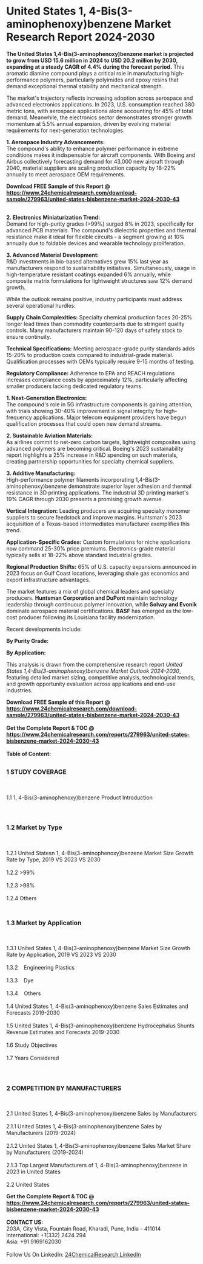 <h1>United States 1, 4-Bis(3-aminophenoxy)benzene Market Research Report 2024-2030</h1><p><strong>The United States 1,4-Bis(3-aminophenoxy)benzene market is projected to grow from USD 15.6 million in 2024 to USD 20.2 million by 2030, expanding at a steady CAGR of 4.4% during the forecast period.</strong> This aromatic diamine compound plays a critical role in manufacturing high-performance polymers, particularly polyimides and epoxy resins that demand exceptional thermal stability and mechanical strength.</p><p>The market's trajectory reflects increasing adoption across aerospace and advanced electronics applications. In 2023, U.S. consumption reached 380 metric tons, with aerospace applications alone accounting for 45% of total demand. Meanwhile, the electronics sector demonstrates stronger growth momentum at 5.5% annual expansion, driven by evolving material requirements for next-generation technologies.</p><p><strong>1. Aerospace Industry Advancements:</strong><br>
The compound's ability to enhance polymer performance in extreme conditions makes it indispensable for aircraft components. With Boeing and Airbus collectively forecasting demand for 43,000 new aircraft through 2040, material suppliers are scaling production capacity by 18-22% annually to meet aerospace OEM requirements.</p><div><b>Download FREE Sample of this Report @ 
            <a href="https://www.24chemicalresearch.com/download-sample/279963/united-states-bisbenzene-market-2024-2030-43">
            https://www.24chemicalresearch.com/download-sample/279963/united-states-bisbenzene-market-2024-2030-43</a></b></div><br><p><strong>2. Electronics Miniaturization Trend:</strong><br>
Demand for high-purity grades (&gt;99%) surged 8% in 2023, specifically for advanced PCB materials. The compound's dielectric properties and thermal resistance make it ideal for flexible circuits - a segment growing at 10% annually due to foldable devices and wearable technology proliferation.</p><p><strong>3. Advanced Material Development:</strong><br>
R&amp;D investments in bio-based alternatives grew 15% last year as manufacturers respond to sustainability initiatives. Simultaneously, usage in high-temperature resistant coatings expanded 6% annually, while composite matrix formulations for lightweight structures saw 12% demand growth.</p><p>While the outlook remains positive, industry participants must address several operational hurdles:</p><p><strong>Supply Chain Complexities:</strong> Specialty chemical production faces 20-25% longer lead times than commodity counterparts due to stringent quality controls. Many manufacturers maintain 90-120 days of safety stock to ensure continuity.</p><p><strong>Technical Specifications:</strong> Meeting aerospace-grade purity standards adds 15-20% to production costs compared to industrial-grade material. Qualification processes with OEMs typically require 9-15 months of testing.</p><p><strong>Regulatory Compliance:</strong> Adherence to EPA and REACH regulations increases compliance costs by approximately 12%, particularly affecting smaller producers lacking dedicated regulatory teams.</p><p><strong>1. Next-Generation Electronics:</strong><br>
The compound's role in 5G infrastructure components is gaining attention, with trials showing 30-40% improvement in signal integrity for high-frequency applications. Major telecom equipment providers have begun qualification processes that could open new demand streams.</p><p><strong>2. Sustainable Aviation Materials:</strong><br>
As airlines commit to net-zero carbon targets, lightweight composites using advanced polymers are becoming critical. Boeing's 2023 sustainability report highlights a 25% increase in R&amp;D spending on such materials, creating partnership opportunities for specialty chemical suppliers.</p><p><strong>3. Additive Manufacturing:</strong><br>
High-performance polymer filaments incorporating 1,4-Bis(3-aminophenoxy)benzene demonstrate superior layer adhesion and thermal resistance in 3D printing applications. The industrial 3D printing market's 19% CAGR through 2030 presents a promising growth avenue.</p><p><strong>Vertical Integration:</strong> Leading producers are acquiring specialty monomer suppliers to secure feedstock and improve margins. Huntsman's 2023 acquisition of a Texas-based intermediates manufacturer exemplifies this trend.</p><p><strong>Application-Specific Grades:</strong> Custom formulations for niche applications now command 25-30% price premiums. Electronics-grade material typically sells at 18-22% above standard industrial grades.</p><p><strong>Regional Production Shifts:</strong> 65% of U.S. capacity expansions announced in 2023 focus on Gulf Coast locations, leveraging shale gas economics and export infrastructure advantages.</p><p>The market features a mix of global chemical leaders and specialty producers. <strong>Huntsman Corporation and DuPont</strong> maintain technology leadership through continuous polymer innovation, while <strong>Solvay and Evonik</strong> dominate aerospace material certifications. <strong>BASF</strong> has emerged as the low-cost producer following its Louisiana facility modernization.</p><p>Recent developments include:</p><p><strong>By Purity Grade:</strong></p><p><strong>By Application:</strong></p><p>This analysis is drawn from the comprehensive research report <em>United States 1,4-Bis(3-aminophenoxy)benzene Market Outlook 2024-2030</em>, featuring detailed market sizing, competitive analysis, technological trends, and growth opportunity evaluation across applications and end-use industries.</p><div><b>Download FREE Sample of this Report @ 
            <a href="https://www.24chemicalresearch.com/download-sample/279963/united-states-bisbenzene-market-2024-2030-43">
            https://www.24chemicalresearch.com/download-sample/279963/united-states-bisbenzene-market-2024-2030-43</a></b></div><br><div><b>Get the Complete Report & TOC @ 
            <a href="https://www.24chemicalresearch.com/reports/279963/united-states-bisbenzene-market-2024-2030-43">
            https://www.24chemicalresearch.com/reports/279963/united-states-bisbenzene-market-2024-2030-43</a></b></div><br>
            <b>Table of Content:</b><p><h2><span style="font-size:16px"><strong>1 STUDY COVERAGE</strong></span></h2><br />
<p>1.1 1, 4-Bis(3-aminophenoxy)benzene Product Introduction</p><br />
<h2><span style="font-size:16px"><strong>1.2 Market by Type</strong></span></h2><br />
<p>1.2.1 United Statesn 1, 4-Bis(3-aminophenoxy)benzene Market Size Growth Rate by Type, 2019 VS 2023 VS 2030<br /><br />
1.2.2 >99%&nbsp;&nbsp; &nbsp;<br /><br />
1.2.3 >98%<br /><br />
1.2.4 Others<br /><br />
<h2><span style="font-size:16px"><strong>1.3 Market by Application</strong></span></h2><br />
<p>1.3.1 United States 1, 4-Bis(3-aminophenoxy)benzene Market Size Growth Rate by Application, 2019 VS 2023 VS 2030<br /><br />
1.3.2&nbsp;&nbsp; &nbsp;Engineering Plastics<br /><br />
1.3.3&nbsp;&nbsp; &nbsp;Dye<br /><br />
1.3.4&nbsp;&nbsp; &nbsp;Others<br /><br />
1.4 United States 1, 4-Bis(3-aminophenoxy)benzene Sales Estimates and Forecasts 2019-2030<br /><br />
1.5 United States 1, 4-Bis(3-aminophenoxy)benzene Hydrocephalus Shunts Revenue Estimates and Forecasts 2019-2030<br /><br />
1.6 Study Objectives<br /><br />
1.7 Years Considered</p><br />
<h2><span style="font-size:16px"><strong>2 COMPETITION BY MANUFACTURERS</strong></span></h2><br />
<p>2.1 United States 1, 4-Bis(3-aminophenoxy)benzene Sales by Manufacturers<br /><br />
2.1.1 United States 1, 4-Bis(3-aminophenoxy)benzene Sales by Manufacturers (2019-2024)<br /><br />
2.1.2 United States 1, 4-Bis(3-aminophenoxy)benzene Sales Market Share by Manufacturers (2019-2024)<br /><br />
2.1.3 Top Largest Manufacturers of 1, 4-Bis(3-aminophenoxy)benzene in 2023 in United States<br /><br />
2.2 United States</p><div><b>Get the Complete Report & TOC @ 
            <a href="https://www.24chemicalresearch.com/reports/279963/united-states-bisbenzene-market-2024-2030-43">
            https://www.24chemicalresearch.com/reports/279963/united-states-bisbenzene-market-2024-2030-43</a></b></div><br><b>CONTACT US:</b><br>
            203A, City Vista, Fountain Road, Kharadi, Pune, India - 411014<br>
            International: +1(332) 2424 294<br>
            Asia: +91 9169162030 <br><br>
            Follow Us On LinkedIn: <a href="https://www.linkedin.com/company/24chemicalresearch/">24ChemicalResearch LinkedIn</a>